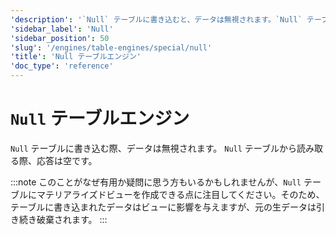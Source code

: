 ```yaml
---
'description': '`Null` テーブルに書き込むと、データは無視されます。`Null` テーブルから読み取ると、応答は空です。'
'sidebar_label': 'Null'
'sidebar_position': 50
'slug': '/engines/table-engines/special/null'
'title': 'Null テーブルエンジン'
'doc_type': 'reference'
---
```



# `Null` テーブルエンジン

`Null` テーブルに書き込む際、データは無視されます。 `Null` テーブルから読み取る際、応答は空です。

:::note
このことがなぜ有用か疑問に思う方もいるかもしれませんが、`Null` テーブルにマテリアライズドビューを作成できる点に注目してください。そのため、テーブルに書き込まれたデータはビューに影響を与えますが、元の生データは引き続き破棄されます。
:::
